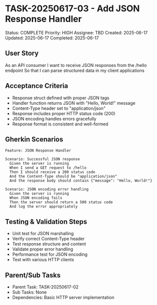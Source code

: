 # TASK-20250617-03 - Add JSON Response Handler
Status: COMPLETE
Priority: HIGH
Assignee: TBD
Created: 2025-06-17
Updated: 2025-06-17
Completed: 2025-06-17

## User Story
As an API consumer
I want to receive JSON responses from the /hello endpoint
So that I can parse structured data in my client applications

## Acceptance Criteria
- Response struct defined with proper JSON tags
- Handler function returns JSON with "Hello, World!" message
- Content-Type header set to "application/json"
- Response includes proper HTTP status code (200)
- JSON encoding handles errors gracefully
- Response format is consistent and well-formed

## Gherkin Scenarios
```gherkin
Feature: JSON Response Handler

Scenario: Successful JSON response
  Given the server is running
  When I send a GET request to /hello
  Then I should receive a 200 status code
  And the Content-Type should be "application/json"
  And the response body should contain {"message": "Hello, World!"}

Scenario: JSON encoding error handling
  Given the server is running
  When JSON encoding fails
  Then the server should return a 500 status code
  And log the error appropriately
```

## Testing & Validation Steps
- Unit test for JSON marshalling
- Verify correct Content-Type header
- Test response structure and content
- Validate proper error handling
- Performance test for JSON encoding
- Test with various HTTP clients

## Parent/Sub Tasks
- Parent Task: TASK-20250617-02
- Sub Tasks: None
- Dependencies: Basic HTTP server implementation